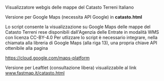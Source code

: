 Visualizzatore webgis delle mappe del Catasto Terreni Italiano

Versione per Google Maps (necessita API Google) in <b>catasto.html</b>

Lo script consente la visualizzazione su Google Maps delle mappe del Catasto Terreni rese disponibili dall'Agenzia delle Entrate in modalità WMS con licenza CC-BY-4.0
Per utlizzare lo script è necessario integrare, nella chiamata alla libreria di Google Maps (alla riga 13), una propria chiave API ottenibile alla pagina

https://cloud.google.com/maps-platform

Versione per Leaftlet (consultazione libera)
visualizzabile al link www.fastmap.it/catasto.html


